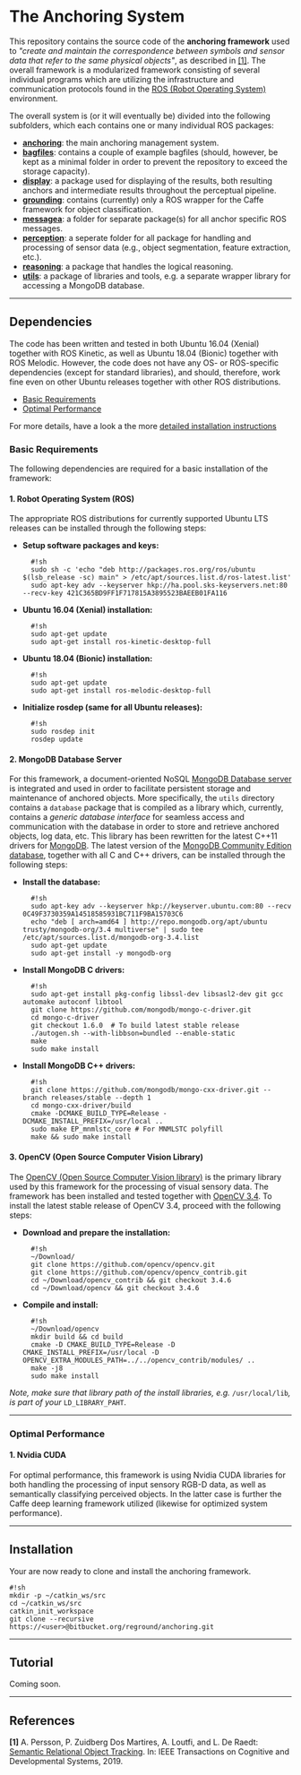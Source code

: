 # The Anchoring System #

This repository contains the source code of the **anchoring framework** used to *"create and maintain the correspondence between symbols and sensor data that refer to the same physical objects"*, as described in [[1]](#markdown-header-references). The overall framework is a modularized framework consisting of several individual programs which are utilizing the infrastructure and communication protocols found in the [ROS (Robot Operating System)](http://wiki.ros.org/) environment.

The overall system is (or it will eventually be) divided into the following subfolders, which each contains one or many individual ROS packages:

* [**anchoring**](https://bitbucket.org/reground/anchoring/src/master/anchoring/): the main anchoring management system.
* [**bagfiles**](https://bitbucket.org/reground/anchoring/src/master/bagfiles/): contains a couple of example bagfiles (should, however, be kept as a minimal folder in order to prevent the repository to exceed the storage capacity).
* [**display**](https://bitbucket.org/reground/anchoring/src/master/display/): a package used for displaying of the results, both resulting anchors and intermediate results throughout the perceptual pipeline.
* [**grounding**](https://bitbucket.org/reground/anchoring/src/master/grounding/): contains (currently) only a ROS wrapper for the Caffe framework for object classification.
* [**messagea**](https://bitbucket.org/reground/anchoring/src/master/messages/): a folder for separate package(s) for all anchor specific ROS messages.
* [**perception**](https://bitbucket.org/reground/anchoring/src/master/perception/): a seperate folder for all package for handling and processing of sensor data (e.g., object segmentation, feature extraction, etc.).
* [**reasoning**](https://bitbucket.org/reground/anchoring/src/master/reasoning/): a package that handles the logical reasoning.
* [**utils**](https://bitbucket.org/reground/anchoring/src/master/utils/): a package of libraries and tools, e.g. a separate wrapper library for accessing a MongoDB database.
_____________________


## Dependencies ##

The code has been written and tested in both Ubuntu 16.04 (Xenial) together with ROS Kinetic, as well as Ubuntu 18.04 (Bionic) together with ROS Melodic. However, the code does not have any OS- or ROS-specific dependencies (except for standard libraries), and should, therefore, work fine even on other Ubuntu releases together with other ROS distributions. 

* [Basic Requirements](#markdown-header-basic-requirements)
* [Optimal Performance](#markdown-header-optimal-performance)

For more details, have a look a the more [detailed installation instructions](INSTALL.md)


### Basic Requirements

The following dependencies are required for a basic installation of the framework:

#### 1. Robot Operating System (ROS)
 
The appropriate ROS distributions for currently supported Ubuntu LTS releases can be installed through the following steps:

* __Setup software packages and keys:__

        #!sh
        sudo sh -c 'echo "deb http://packages.ros.org/ros/ubuntu $(lsb_release -sc) main" > /etc/apt/sources.list.d/ros-latest.list'
        sudo apt-key adv --keyserver hkp://ha.pool.sks-keyservers.net:80 --recv-key 421C365BD9FF1F717815A3895523BAEEB01FA116

* __Ubuntu 16.04 (Xenial) installation:__

        #!sh
        sudo apt-get update
        sudo apt-get install ros-kinetic-desktop-full

* __Ubuntu 18.04 (Bionic) installation:__

        #!sh
        sudo apt-get update
        sudo apt-get install ros-melodic-desktop-full

* __Initialize rosdep (same for all Ubuntu releases):__

        #!sh
        sudo rosdep init
        rosdep update

#### 2. MongoDB Database Server

For this framework, a document-oriented NoSQL [MongoDB Database server](https://www.mongodb.com/) is integrated and used in order to facilitate persistent storage and maintenance of anchored objects. 
More specifically, the `utils` directory contains a `database` package that is compiled as a library which, currently, contains a *generic database interface* for seamless access and communication with the database in order to store and retrieve anchored objects, log data, etc. This library has been rewritten for the latest C++11 drivers for [MongoDB](http://mongodb.github.io/mongo-cxx-driver/mongocxx-v3/).  The latest version of the [MongoDB Community Edition database](https://docs.mongodb.com/manual/tutorial/install-mongodb-on-ubuntu/), together with all C and C++ drivers, can be installed through the following steps:

* __Install the database:__

        #!sh
        sudo apt-key adv --keyserver hkp://keyserver.ubuntu.com:80 --recv 0C49F3730359A14518585931BC711F9BA15703C6
        echo "deb [ arch=amd64 ] http://repo.mongodb.org/apt/ubuntu trusty/mongodb-org/3.4 multiverse" | sudo tee /etc/apt/sources.list.d/mongodb-org-3.4.list
        sudo apt-get update
        sudo apt-get install -y mongodb-org

* __Install MongoDB C drivers:__

        #!sh
        sudo apt-get install pkg-config libssl-dev libsasl2-dev git gcc automake autoconf libtool
        git clone https://github.com/mongodb/mongo-c-driver.git
        cd mongo-c-driver
        git checkout 1.6.0  # To build latest stable release
        ./autogen.sh --with-libbson=bundled --enable-static
        make
        sudo make install

* __Install MongoDB C++ drivers:__

        #!sh
        git clone https://github.com/mongodb/mongo-cxx-driver.git --branch releases/stable --depth 1
        cd mongo-cxx-driver/build
        cmake -DCMAKE_BUILD_TYPE=Release -DCMAKE_INSTALL_PREFIX=/usr/local ..
        sudo make EP_mnmlstc_core # For MNMLSTC polyfill
        make && sudo make install

#### 3. OpenCV (Open Source Computer Vision Library)

The [OpenCV (Open Source Computer Vision library)](https://opencv.org/) is the primary library used by this framework for the processing of visual sensory data. The framework has been installed and tested together with [OpenCV 3.4](https://github.com/opencv/opencv). To install the latest stable release of OpenCV 3.4, proceed with the following steps:

* __Download and prepare the installation:__

        #!sh
        ~/Download/
        git clone https://github.com/opencv/opencv.git
        git clone https://github.com/opencv/opencv_contrib.git
        cd ~/Download/opencv_contrib && git checkout 3.4.6
        cd ~/Download/opencv && git checkout 3.4.6

* __Compile and install:__

        #!sh
        ~/Download/opencv
        mkdir build && cd build
        cmake -D CMAKE_BUILD_TYPE=Release -D CMAKE_INSTALL_PREFIX=/usr/local -D OPENCV_EXTRA_MODULES_PATH=../../opencv_contrib/modules/ ..
        make -j8
        sudo make install

*Note, make sure that library path of the install libraries, e.g.* `/usr/local/lib`*, is part of your* `LD_LIBRARY_PAHT`.
_____________________

### Optimal Performance

#### 1. Nvidia CUDA

For optimal performance, this framework is using Nvidia CUDA libraries for both handling the processing of input sensory RGB-D data, as well as semantically classifying perceived objects. In the latter case is further the Caffe deep learning framework utilized (likewise for optimized system performance).
_____________________

## Installation ##

Your are now ready to clone and install the anchoring framework.

    #!sh
    mkdir -p ~/catkin_ws/src
    cd ~/catkin_ws/src
    catkin_init_workspace
    git clone --recursive https://<user>@bitbucket.org/reground/anchoring.git
_____________________


## Tutorial ##
Coming soon.
_____________________

## References ##

__[1]__ A. Persson, P. Zuidberg Dos Martires, A. Loutfi, and L. De Raedt: [Semantic Relational Object Tracking](https://arxiv.org/abs/1902.09937). In: IEEE Transactions on Cognitive and Developmental Systems, 2019.



